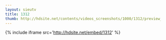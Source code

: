 ```yaml
---
layout: sieutv
title: 1312
thumb: http://hdsite.net/contents/videos_screenshots/1000/1312/preview_360p.mp4.jpg
---
```

{% include iframe src='http://hdsite.net/embed/1312' %}
 
